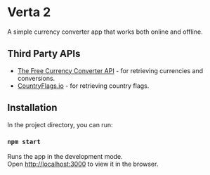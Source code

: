 # Verta 2
A simple currency converter app that works both online and offline.

## Third Party APIs
- [The Free Currency Converter API](https://free.currencyconverterapi.com/) - for retrieving currencies and conversions.
- [CountryFlags.io](https://www.countryflags.io/) - for retrieving country flags.

## Installation

In the project directory, you can run:

### `npm start`

Runs the app in the development mode.<br>
Open [http://localhost:3000](http://localhost:3000) to view it in the browser.